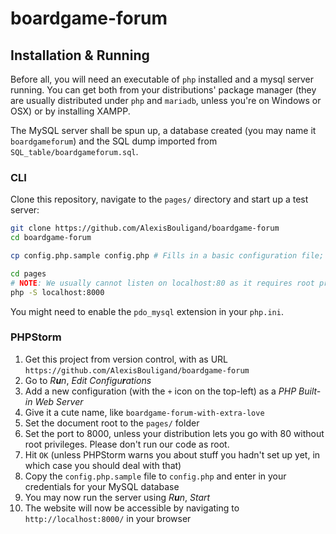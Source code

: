 # boardgame-forum

## Installation & Running

Before all, you will need an executable of `php` installed and a mysql server running.
You can get both from your distributions' package manager (they are usually distributed under `php` and `mariadb`, unless you're on Windows or OSX) or by installing XAMPP.

The MySQL server shall be spun up, a database created (you may name it `boardgameforum`) and the SQL dump imported from `SQL_table/boardgameforum.sql`.

### CLI

Clone this repository, navigate to the `pages/` directory and start up a test server:

```sh
git clone https://github.com/AlexisBouligand/boardgame-forum
cd boardgame-forum

cp config.php.sample config.php # Fills in a basic configuration file; feel free to edit the new `config.php` file

cd pages
# NOTE: We usually cannot listen on localhost:80 as it requires root privileges on most distros. Please don't run our code as root.
php -S localhost:8000
```

You might need to enable the `pdo_mysql` extension in your `php.ini`.

### PHPStorm

<!--
Why are you doing this to yourself?
Why am I doing this to myself?
This whole section is nonsense, why do people think they ever need an IDE for that kind of things?
-->

1. Get this project from version control, with as URL `https://github.com/AlexisBouligand/boardgame-forum`
2. Go to *R**u**n*, *Edit Configu**r**ations*
3. Add a new configuration (with the `+` icon on the top-left) as a *PHP Built-in Web Server*
4. Give it a cute name, like `boardgame-forum-with-extra-love`
5. Set the document root to the `pages/` folder
6. Set the port to 8000, unless your distribution lets you go with 80 without root privileges. Please don't run our code as root.
7. Hit `OK` (unless PHPStorm warns you about stuff you hadn't set up yet, in which case you should deal with that)
8. Copy the `config.php.sample` file to `config.php` and enter in your credentials for your MySQL database
9. You may now run the server using *R**u**n*, *Start*
10. The website will now be accessible by navigating to `http://localhost:8000/` in your browser
